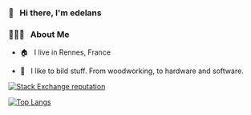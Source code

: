 ### 👋 &nbsp; Hi there, I'm edelans

### 👨🏻‍💻 &nbsp; About Me

- 🏠 &nbsp; I live in Rennes, France

- 🔨 &nbsp; I like to bild stuff. From woodworking, to hardware and software. 


<!-- themes can be dark, radical, merko, gruvbox, tokyonight, onedark, cobalt, synthwave, highcontrast, dracula
-->

[![Stack Exchange reputation](https://github-stack-overflow-stats.vercel.app/api/index?user=1570104&site=stackoverflow)](https://github-stack-overflow-stats.vercel.app/api/index?user=449303&site=stackoverflow)


[![Top Langs](https://github-readme-stats.vercel.app/api/top-langs/?username=edelans)](https://github.com/edelans/github-readme-stats)


